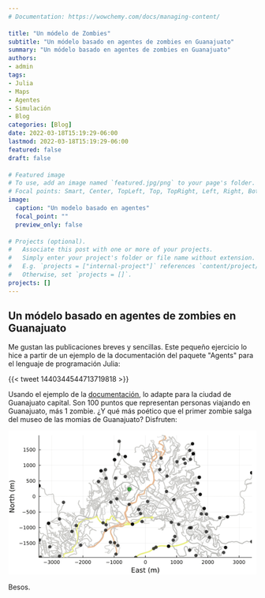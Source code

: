 ```yaml
---
# Documentation: https://wowchemy.com/docs/managing-content/

title: "Un módelo de Zombies"
subtitle: "Un módelo basado en agentes de zombies en Guanajuato"
summary: "Un módelo basado en agentes de zombies en Guanajuato"
authors:
- admin
tags:
- Julia
- Maps
- Agentes
- Simulación
- Blog
categories: [Blog]
date: 2022-03-18T15:19:29-06:00
lastmod: 2022-03-18T15:19:29-06:00
featured: false
draft: false

# Featured image
# To use, add an image named `featured.jpg/png` to your page's folder.
# Focal points: Smart, Center, TopLeft, Top, TopRight, Left, Right, BottomLeft, Bottom, BottomRight.
image:
  caption: "Un modelo basado en agentes"
  focal_point: ""
  preview_only: false

# Projects (optional).
#   Associate this post with one or more of your projects.
#   Simply enter your project's folder or file name without extension.
#   E.g. `projects = ["internal-project"]` references `content/project/deep-learning/index.md`.
#   Otherwise, set `projects = []`.
projects: []
---
```


## Un módelo basado en agentes de zombies en Guanajuato

Me gustan las publicaciones breves y sencillas. Este pequeño ejercicio lo hice a partir de un ejemplo de la documentación del paquete "Agents" para el lenguaje de programación Julia:

{{< tweet 1440344544713719818 >}}

Usando el ejemplo de la [documentación](https://juliadynamics.github.io/Agents.jl/stable/examples/zombies/), lo adapte para la ciudad de Guanajuato capital. Son 100 puntos que representan personas viajando en Guanajuato, más 1 zombie. ¿Y qué más poético que el primer zombie salga del museo de las momias de Guanajuato? Disfruten:

![png](outbreak.gif)

Besos.
